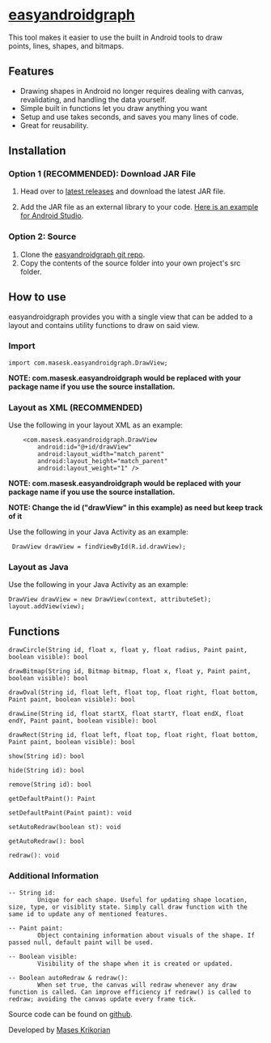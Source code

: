 # [easyandroidgraph](http://www.masesk.com)

This tool makes it easier to use the built in Android tools to draw<br>
points, lines, shapes, and bitmaps.
## Features

* Drawing shapes in Android no longer requires dealing with canvas, revalidating, and handling the data yourself.
* Simple built in functions let you draw anything you want
* Setup and use takes seconds, and saves you many lines of code.
* Great for reusability.



## Installation

### Option 1 (RECOMMENDED): Download JAR File

1. Head over to [latest releases](https://github.com/masesk/easyandroidgraph/releases) and download the latest JAR file.

2. Add the JAR file as an external library to  your code. [Here is an example for Android Studio](https://stackoverflow.com/questions/25660166/how-to-add-a-jar-in-external-libraries-in-android-studio).


### Option 2: Source
1. Clone the [easyandroidgraph git repo](https://github.com/masesk/easyandroidgraph).
2. Copy the contents of the source folder into your own project's src folder.



## How to use

easyandroidgraph provides you with a single view that can be added to a layout and contains utility functions to draw on said view.

### Import
```
import com.masesk.easyandroidgraph.DrawView;
```
**NOTE: com.masesk.easyandroidgraph would be replaced with your package name if you use the source installation.**

### Layout as XML (RECOMMENDED)

Use the following in your layout XML as an example:

```
    <com.masesk.easyandroidgraph.DrawView
        android:id="@+id/drawView"
        android:layout_width="match_parent"
        android:layout_height="match_parent"
        android:layout_weight="1" />
```

**NOTE: com.masesk.easyandroidgraph would be replaced with your package name if you use the source installation.**

**NOTE: Change the id ("drawView" in this example) as need but keep track of it**

Use the following in your Java Activity as an example:
```
 DrawView drawView = findViewById(R.id.drawView);
```

### Layout as Java

Use the following in your Java Activity as an example:

```
DrawView drawView = new DrawView(context, attributeSet);
layout.addView(view);
```

## Functions 

```
drawCircle(String id, float x, float y, float radius, Paint paint, boolean visible): bool
        
drawBitmap(String id, Bitmap bitmap, float x, float y, Paint paint, boolean visible): bool
        
drawOval(String id, float left, float top, float right, float bottom, Paint paint, boolean visible): bool

drawLine(String id, float startX, float startY, float endX, float endY, Paint paint, boolean visible): bool

drawRect(String id, float left, float top, float right, float bottom, Paint paint, boolean visible): bool

show(String id): bool

hide(String id): bool

remove(String id): bool

getDefaultPaint(): Paint

setDefaultPaint(Paint paint): void

setAutoRedraw(boolean st): void

getAutoRedraw(): bool

redraw(): void
```

### Additional Information

```
-- String id: 
        Unique for each shape. Useful for updating shape location, size, type, or visiblity state. Simply call draw function with the same id to update any of mentioned features.

-- Paint paint:
        Object containing information about visuals of the shape. If passed null, default paint will be used.

-- Boolean visible:
        Visibility of the shape when it is created or updated.

-- Boolean autoRedraw & redraw():
        When set true, the canvas will redraw whenever any draw function is called. Can improve efficiency if redraw() is called to redraw; avoiding the canvas update every frame tick.
```



Source code can be found on [github](https://github.com/masesk/easyandroidgraph). 

Developed by [Mases Krikorian](http://masesk.com)

    

